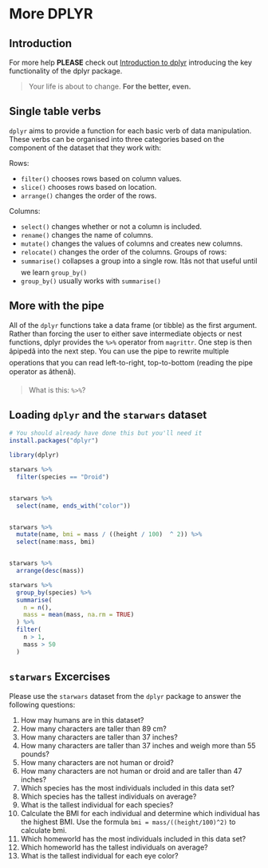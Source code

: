# More DPLYR 

## Introduction

For more help **PLEASE** check out  [Introduction to dplyr](https://cran.r-project.org/web/packages/dplyr/vignettes/dplyr.html) introducing the key functionality of the dplyr package.

> Your life is about to change.  **For the better, even.**

## Single table verbs

`dplyr` aims to provide a function for each basic verb of data manipulation. These verbs can be organised into three categories based on the component of the dataset that they work with:

Rows:

- `filter()` chooses rows based on column values.
- `slice()` chooses rows based on location.
- `arrange()` changes the order of the rows.
    
Columns:

- `select()` changes whether or not a column is included.
- `rename()` changes the name of columns.
- `mutate()` changes the values of columns and creates new columns.
- `relocate()` changes the order of the columns.
    Groups of rows:
- `summarise()` collapses a group into a single row.  Itâs not that useful until we learn `group_by()`
- `group_by()` usually works with `summarise()`

## More with the pipe

All of the `dplyr` functions take a data frame (or tibble) as the first argument. Rather than forcing the user to either save intermediate objects or nest functions, dplyr provides the `%>%` operator from `magrittr`. One step is then âpipedâ into the next step. You can use the pipe to rewrite multiple operations that you can read left-to-right, top-to-bottom (reading the pipe operator as âthenâ).

> What is this: `%>%`?

## Loading `dplyr` and the `starwars` dataset


```r
# You should already have done this but you'll need it
install.packages("dplyr")
```






```r
library(dplyr)

starwars %>% 
  filter(species == "Droid")


starwars %>% 
  select(name, ends_with("color"))


starwars %>% 
  mutate(name, bmi = mass / ((height / 100)  ^ 2)) %>%
  select(name:mass, bmi)


starwars %>% 
  arrange(desc(mass))

starwars %>%
  group_by(species) %>%
  summarise(
    n = n(),
    mass = mean(mass, na.rm = TRUE)
  ) %>%
  filter(
    n > 1,
    mass > 50
  )
```

## `starwars` Excercises

Please use the `starwars` dataset from the `dplyr` package to answer the following questions:

1. How may humans are in this dataset?
2. How many characters are taller than 89 cm?
3. How many characters are taller than 37 inches?
4. How many characters are taller than 37 inches and weigh more than 55 pounds?
6. How many characters are not human or droid?
6. How many characters are not human or droid and are taller than 47 inches?
1. Which species has the most individuals included in this data set?
2. Which species has the tallest individuals on average?
3. What is the tallest individual for each species?
4. Calculate the BMI for each individual and determine which individual has the highest BMI.  Use the formula `bmi = mass/((height/100)^2)` to calculate bmi.
5. Which homeworld has the most individuals included in this data set?
6. Which homeworld has the tallest individuals on average?
7. What is the tallest individual for each eye color?
